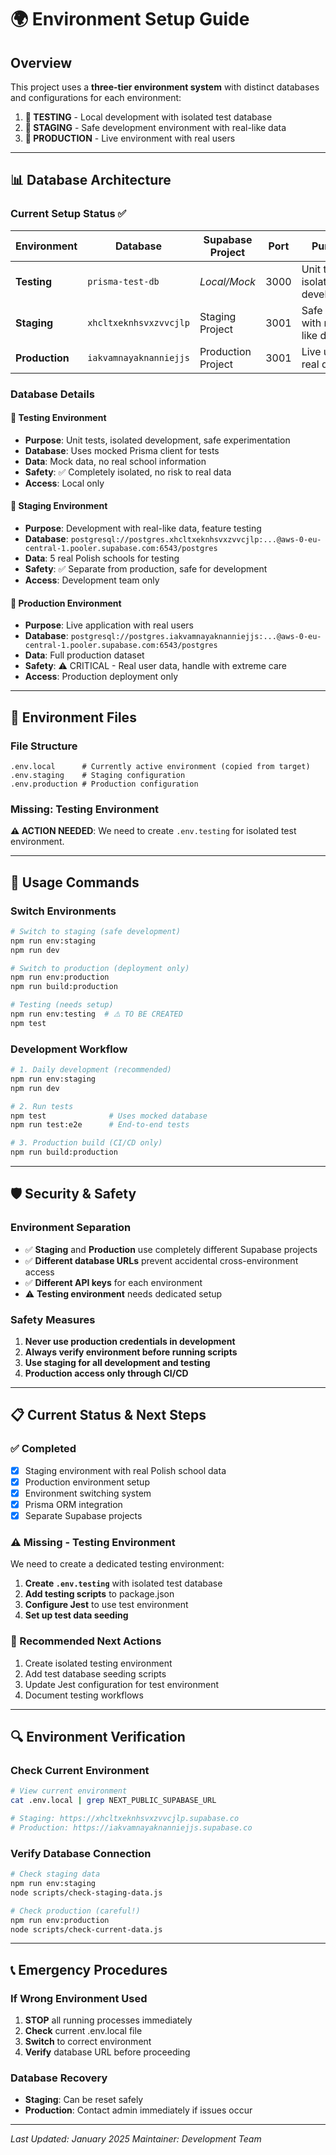 # 🌍 Environment Setup Guide

## Overview
This project uses a **three-tier environment system** with distinct databases and configurations for each environment:

1. **🧪 TESTING** - Local development with isolated test database
2. **🔧 STAGING** - Safe development environment with real-like data  
3. **🚀 PRODUCTION** - Live environment with real users

---

## 📊 Database Architecture

### Current Setup Status ✅

| Environment | Database | Supabase Project | Port | Purpose |
|-------------|----------|------------------|------|---------|
| **Testing** | `prisma-test-db` | *Local/Mock* | 3000 | Unit tests, isolated development |
| **Staging** | `xhcltxeknhsvxzvvcjlp` | Staging Project | 3001 | Safe testing with real-like data |
| **Production** | `iakvamnayaknanniejjs` | Production Project | 3001 | Live users, real data |

### Database Details

#### 🧪 Testing Environment
- **Purpose**: Unit tests, isolated development, safe experimentation
- **Database**: Uses mocked Prisma client for tests
- **Data**: Mock data, no real school information
- **Safety**: ✅ Completely isolated, no risk to real data
- **Access**: Local only

#### 🔧 Staging Environment  
- **Purpose**: Development with real-like data, feature testing
- **Database**: `postgresql://postgres.xhcltxeknhsvxzvvcjlp:...@aws-0-eu-central-1.pooler.supabase.com:6543/postgres`
- **Data**: 5 real Polish schools for testing
- **Safety**: ✅ Separate from production, safe for development
- **Access**: Development team only

#### 🚀 Production Environment
- **Purpose**: Live application with real users
- **Database**: `postgresql://postgres.iakvamnayaknanniejjs:...@aws-0-eu-central-1.pooler.supabase.com:6543/postgres`
- **Data**: Full production dataset
- **Safety**: ⚠️ CRITICAL - Real user data, handle with extreme care
- **Access**: Production deployment only

---

## 🔧 Environment Files

### File Structure
```
.env.local      # Currently active environment (copied from target)
.env.staging    # Staging configuration
.env.production # Production configuration
```

### Missing: Testing Environment
**⚠️ ACTION NEEDED**: We need to create `.env.testing` for isolated test environment.

---

## 🚀 Usage Commands

### Switch Environments
```bash
# Switch to staging (safe development)
npm run env:staging
npm run dev

# Switch to production (deployment only)
npm run env:production
npm run build:production

# Testing (needs setup)
npm run env:testing  # ⚠️ TO BE CREATED
npm test
```

### Development Workflow
```bash
# 1. Daily development (recommended)
npm run env:staging
npm run dev

# 2. Run tests
npm test              # Uses mocked database
npm run test:e2e      # End-to-end tests

# 3. Production build (CI/CD only)
npm run build:production
```

---

## 🛡️ Security & Safety

### Environment Separation
- ✅ **Staging** and **Production** use completely different Supabase projects
- ✅ **Different database URLs** prevent accidental cross-environment access
- ✅ **Different API keys** for each environment
- ⚠️ **Testing environment** needs dedicated setup

### Safety Measures
1. **Never use production credentials in development**
2. **Always verify environment before running scripts**
3. **Use staging for all development and testing**
4. **Production access only through CI/CD**

---

## 📋 Current Status & Next Steps

### ✅ Completed
- [x] Staging environment with real Polish school data
- [x] Production environment setup
- [x] Environment switching system
- [x] Prisma ORM integration
- [x] Separate Supabase projects

### ⚠️ Missing - Testing Environment
We need to create a dedicated testing environment:

1. **Create `.env.testing`** with isolated test database
2. **Add testing scripts** to package.json
3. **Configure Jest** to use test environment
4. **Set up test data seeding**

### 🎯 Recommended Next Actions
1. Create isolated testing environment
2. Add test database seeding scripts
3. Update Jest configuration for test environment
4. Document testing workflows

---

## 🔍 Environment Verification

### Check Current Environment
```bash
# View current environment
cat .env.local | grep NEXT_PUBLIC_SUPABASE_URL

# Staging: https://xhcltxeknhsvxzvvcjlp.supabase.co
# Production: https://iakvamnayaknanniejjs.supabase.co
```

### Verify Database Connection
```bash
# Check staging data
npm run env:staging
node scripts/check-staging-data.js

# Check production (careful!)
npm run env:production  
node scripts/check-current-data.js
```

---

## 📞 Emergency Procedures

### If Wrong Environment Used
1. **STOP** all running processes immediately
2. **Check** current .env.local file
3. **Switch** to correct environment
4. **Verify** database URL before proceeding

### Database Recovery
- **Staging**: Can be reset safely
- **Production**: Contact admin immediately if issues occur

---

*Last Updated: January 2025*
*Maintainer: Development Team*